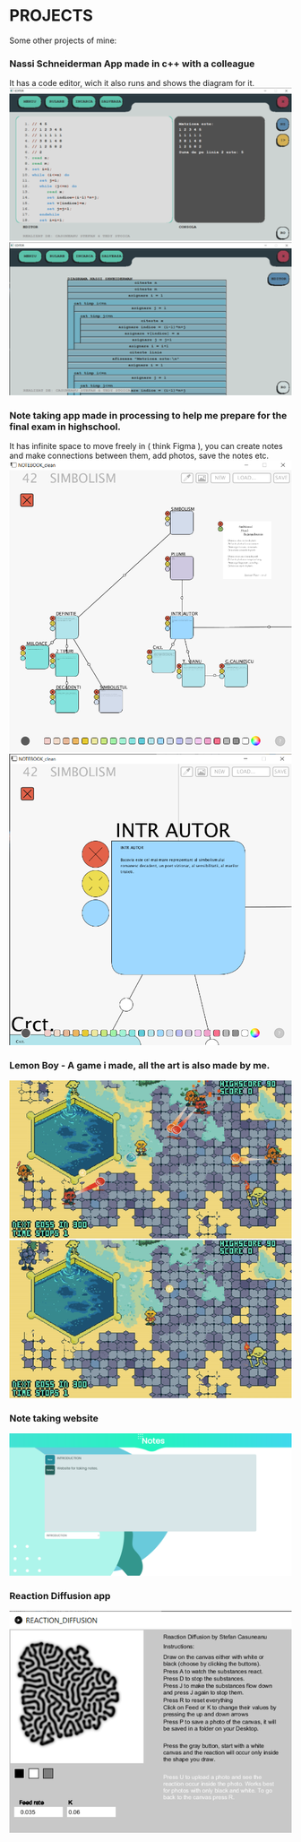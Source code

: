 # PROJECTS
Some other projects of mine:

### Nassi Schneiderman App made in c++ with a colleague
It has a code editor, wich it also runs and shows the diagram for it.
![Nassi](public/nassi1.png)
![Nassi](public/nassi2.png)

### Note taking app made in processing to help me prepare for the final exam in highschool.
It has infinite space to move freely in ( think Figma ), you can create notes and make connections between them, add photos, save the notes etc.
![Nassi](public/notebook1.png)
![Nassi](public/notebook2.png)

### Lemon Boy - A game i made, all the art is also made by me.
![Nassi](public/lemonboy1.gif)
![Nassi](public/lemonboy2.gif)

### Note taking website
![Nassi](public/notes.png)

### Reaction Diffusion app
![Nassi](public/reaction.png)
